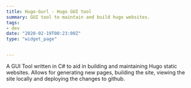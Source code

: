 ```yaml
---
title: Hugo-Gurl - Hugo GUI tool
summary: GUI tool to maintain and build hugo websites.
tags:
- dev
date: "2020-02-19T00:23:00Z"
type: "widget_page" 


---
```


A GUI Tool written in C# to aid in building and maintaining Hugo static websites.
Allows for generating new pages, building the site, viewing the site locally and deploying the changes to github.

